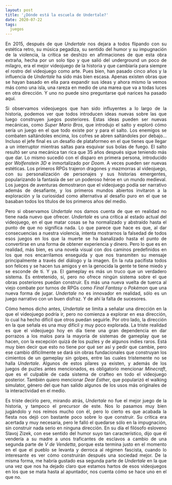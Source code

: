 ```yaml
---
layout: post
title: '¿Dónde está la escuela de Undertale?'
date: 2020-07-22
tags:
  juegos
---
```

<p style='text-align: justify;'>En 2015, después de que <i>Undertale</i> nos dejara a todos flipando con su estética retro, su música pegadiza, su sentido del humor y su impugnación de la violencia, la crítica se deshizo en afirmaciones de que esta obra extraña, hecha por un solo tipo y que salió del underground un poco de milagro, era el mejor videojuego de la historia y que cambiaría para siempre el rostro del videojuego como arte. Pues bien, han pasado cinco años y la influencia de <i>Undertale</i> ha sido más bien escasa. Apenas existen obras que se hayan basado en ella para expandir sus ideas y ahora mismo la vemos más como una isla, una rareza en medio de una marea que va a todas luces en otra dirección. Y uno no puede sino preguntarse qué narices ha pasado aquí.</p>

<p style='text-align: justify;'>Si observamos videojuegos que han sido influyentes a lo largo de la historia, podemos ver que todos introducen ideas nuevas sobre las que luego construyen juegos posteriores. Estas ideas pueden ser nuevas mecánicas, como <i>Super Mario Bros</i>, que introdujo el salto y exploró cómo sería un juego en el que todo existe por y para el salto. Los enemigos se combaten saltándoles encima, los cofres se abren saltándoles por debajo… Incluso el jefe final es un desafío de plataformeo en el que tienes que llegar a un interruptor mientras saltas para esquivar sus bolas de fuego. El salto resultó ser una mecánica tan rica que 35 años después sigue teniendo más que dar. Lo mismo sucedió con el disparo en primera persona, introducido por <i>Wolfenstein 3D</i> e inmortalizado por <i>Doom</i>. A veces pueden ser nuevas estéticas. Los primeros RPGs trajeron dragones y mazmorras al videojuego, con su personalización de personajes y sus historias emergentes, popularizando la fantasía de ser un poderoso héroe en un mundo medieval. Los juegos de aventuras demostraron que el videojuego podía ser narrativo además de desafiante, y los primeros mundos abiertos invitaron a la exploración y la curiosidad como alternativa al desafío puro en el que se basaban todos los títulos de los primeros años del medio.</p>

<p style='text-align: justify;'>Pero si observamos <i>Undertale</i> nos damos cuenta de que en realidad no tiene nada nuevo que ofrecer. <i>Undertale</i> es una crítica al estado actual del videojuego, en el que matar cosas se ha normalizado y abstraído hasta el punto de que no significa nada. Lo que parece que hace es que, al dar consecuencias a nuestra violencia, intenta mostrarnos la falsedad de todos esos juegos en los que la muerte se ha banalizado hasta el punto de convertirse en una forma de obtener experiencia y dinero. Pero lo que es en realidad, más bien, es una novela visual con dos caminos predefinidos en los que nos encarrilamos enseguida y que nos transmiten su mensaje principalmente a través del diálogo y la imagen. En la ruta pacifista todos son felices y se hacen tus amigos y en la genocida la gente te tiene miedo y se esconde de ti. Y ya. El gameplay es más un truco que un verdadero sistema. Es entretenido, sí, pero no ofrece ningún sistema sobre el que obras posteriores puedan construir. Es más una nueva vuelta de tuerca al viejo combate por turnos de RPGs como <i>Final Fantasy</i> o <i>Pokémon</i> que una nueva forma de jugar. <i>Undertale</i> no es innovador en realidad, sólo es un juego narrativo con un buen disfraz. Y de ahí la falta de sucesores.</p>

<p style='text-align: justify;'>Cómo hemos dicho antes, <i>Undertale</i> se limita a señalar una dirección en la que el videojuego podría ir, pero no comienza a explorar en esa dirección, lo cual ha hecho difícil que otros puedan seguirle. Por otro lado, la dirección en la que señala es una muy difícil y muy poco explorada. La triste realidad es que el videojuego hoy en día tiene una gran dependencia en dar porrazos a los malos para la mayoría de sistemas de gameplay que se hacen, con la excepción quizá de los puzles y de algunos indies raros. Está muy bien decir que esto no tiene por qué ser así y pedir que cambie, pero ese cambio difícilmente se dará sin obras fundacionales que construyan los cimientos de un gameplay sin golpes, entre las cuales tristemente no se halla <i>Undertale</i>. Algunos de estos pilares ya existen, y además de los juegos de puzles antes mencionados, es obligatorio mencionar <i>Minecraft</i>, que es el culpable de cada sistema de crafteo en todo el videojuego posterior. También quiero mencionar <i>Dear Esther</i>, que popularizó el walking simulator, género del que han salido algunos de los usos más originales de la interactividad en el medio.</p>

<p style='text-align: justify;'>Es triste decirlo pero, mirando atrás, <i>Undertale</i> no fue el mejor juego de la historia, y tampoco el precursor de este. Nos lo pasamos muy bien jugándolo y nos reímos mucho con él, pero lo cierto es que acabada la fiesta nos dejó con bastante poco sobre lo que construir. Su crítica era acertada y muy necesaria, pero le falló el quedarse sólo en la impugnación, sin construir nada serio en ninguna dirección. En su día el filósofo esloveno Slavoj Zizek, con ese sentido del humor suyo tan característico, dijo que él vendería a su madre a unos traficantes de esclavos a cambio de una segunda parte de <i>V de Vendetta</i>, porque esta termina justo en el momento en el que el pueblo se levanta y derroca al régimen fascista, cuando lo interesante es ver cómo construirán después una sociedad mejor. De la misma forma, me habría gustado esa segunda parte de <i>Undertale</i> en la que una vez que nos ha dejado claro que estamos hartos de esos videojuegos en los que se mata hasta al apuntador, nos cuenta cómo se hace uno en el que no.</p>
